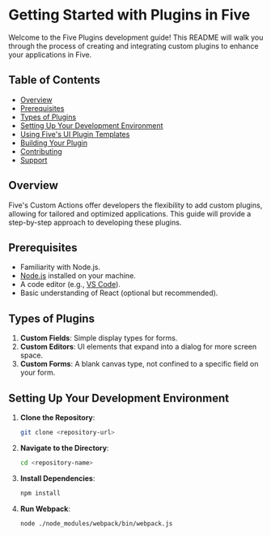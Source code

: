 
# Getting Started with Plugins in Five

Welcome to the Five Plugins development guide! This README will walk you through the process of creating and integrating custom plugins to enhance your applications in Five.

## Table of Contents

- [Overview](#overview)
- [Prerequisites](#prerequisites)
- [Types of Plugins](#types-of-plugins)
- [Setting Up Your Development Environment](#setting-up-your-development-environment)
- [Using Five's UI Plugin Templates](#using-fives-ui-plugin-templates)
- [Building Your Plugin](#building-your-plugin)
- [Contributing](#contributing)
- [Support](#support)

## Overview

Five's Custom Actions offer developers the flexibility to add custom plugins, allowing for tailored and optimized applications. This guide will provide a step-by-step approach to developing these plugins.

## Prerequisites

- Familiarity with Node.js.
- [Node.js](https://nodejs.org/) installed on your machine.
- A code editor (e.g., [VS Code](https://code.visualstudio.com/)).
- Basic understanding of React (optional but recommended).

## Types of Plugins

1. **Custom Fields**: Simple display types for forms.
2. **Custom Editors**: UI elements that expand into a dialog for more screen space.
3. **Custom Forms**: A blank canvas type, not confined to a specific field on your form.

## Setting Up Your Development Environment

1. **Clone the Repository**:
   ```bash
   git clone <repository-url>
2. **Navigate to the Directory**:
   ```bash
   cd <repository-name>
3. **Install Dependencies**:
   ```bash
   npm install
4. **Run Webpack**:
   ```bash
   node ./node_modules/webpack/bin/webpack.js




